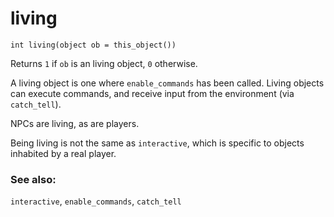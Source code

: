 # living

`int living(object ob = this_object())`

Returns `1` if `ob` is an living object, `0` otherwise.

A living object is one where `enable_commands` has been called. Living objects
can execute commands, and receive input from the environment (via `catch_tell`).

NPCs are living, as are players.

Being living is not the same as `interactive`, which is specific to objects
inhabited by a real player.

### See also:

`interactive`, `enable_commands`, `catch_tell`